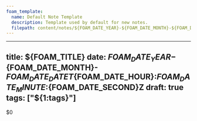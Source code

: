 ```yaml
---
foam_template:
  name: Default Note Template
  description: Template used by default for new notes.
  filepath: content/notes/${FOAM_DATE_YEAR}-${FOAM_DATE_MONTH}-${FOAM_DATE_DATE}-${FOAM_TITLE}.md
---
```


---
title: ${FOAM_TITLE}
date: ${FOAM_DATE_YEAR}-${FOAM_DATE_MONTH}-${FOAM_DATE_DATE}T${FOAM_DATE_HOUR}:${FOAM_DATE_MINUTE}:${FOAM_DATE_SECOND}Z
draft: true 
tags: ["${1:tags}"]
---

$0
